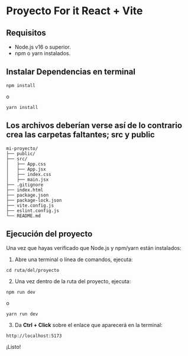 # Proyecto For it React + Vite

## Requisitos
- Node.js v16 o superior.
- npm o yarn instalados.

## Instalar Dependencias en terminal
```
npm install
```
o
```
yarn install
```

## Los archivos deberían verse así de lo contrario crea las carpetas faltantes; src y public
```
mi-proyecto/
├── public/               
├── src/                   
│   ├── App.css            
│   ├── App.jsx            
│   ├── index.css         
│   ├── main.jsx           
├── .gitignore             
├── index.html             
├── package.json           
├── package-lock.json     
├── vite.config.js        
├── eslint.config.js      
└── README.md              
```

## Ejecución del proyecto
Una vez que hayas verificado que Node.js y npm/yarn están instalados:

1. Abre una terminal o línea de comandos, ejecuta:
```
cd ruta/del/proyecto
```

2. Una vez dentro de la ruta del proyecto, ejecuta:
```
npm run dev
```
o
```
yarn run dev
```

3. Da **Ctrl + Click** sobre el enlace que aparecerá en la terminal:
```
http://localhost:5173
```
¡Listo!


     
